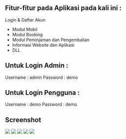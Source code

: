 ## Fitur-fitur pada Aplikasi pada kali ini :

Login & Daftar Akun
- Modul Mobil
- Modul Booking
- Modul Peminjaman dan Pengembalian 
- Informasi Website dan Aplikasi
- DLL

## Untuk Login Admin :

Username : admin
Password : demo 

## Untuk Login Pengguna :

Username : demo
Password : demo

## Screenshot
<img src="https://www.google.com/imgres?imgurl=https%3A%2F%2Fcdn0-production-images-kly.akamaized.net%2Fnlh2Rv33qITd-hJ4aFfIn63apRw%3D%2F1200x900%2Fsmart%2Ffilters%3Aquality(75)%3Astrip_icc()%3Aformat(webp)%2Fkly-media-production%2Fmedias%2F3907751%2Foriginal%2F096822000_1642562719-FIFA_Mobile_2022.jpeg&tbnid=bviTlJhaDBxoKM&vet=12ahUKEwj3g6rvn7ODAxXzfGwGHahDBP8QMygCegQIARBZ..i&imgrefurl=https%3A%2F%2Fwww.liputan6.com%2Ftekno%2Fread%2F4863587%2Fea-sports-rilis-musim-baru-fifa-mobile-ada-fitur-apa&docid=vpF2yDlX6BkYFM&w=1200&h=900&q=fifa&ved=2ahUKEwj3g6rvn7ODAxXzfGwGHahDBP8QMygCegQIARBZ">
<img src="https://www.codekop.com/storage/filemanager/1/2a668eed571730442eca9b29781d09d3.png">
<img src="https://www.codekop.com/storage/filemanager/1/25694806a4bc2da906303abf185853a6.png">
<img src="https://www.codekop.com/storage/filemanager/1/414f52327e86fb3421f1d16d8960b41b.png">
<img src="https://www.codekop.com/storage/filemanager/1/e2fba4822340ec35eb87de637ad4d79d.png">
